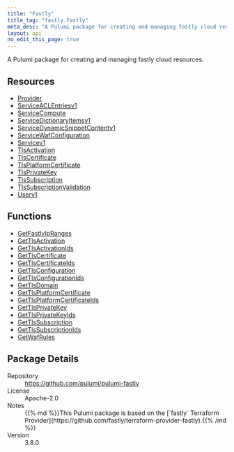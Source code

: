 ```yaml
---
title: "Fastly"
title_tag: "fastly.Fastly"
meta_desc: "A Pulumi package for creating and managing fastly cloud resources."
layout: api
no_edit_this_page: true
---
```


<!-- WARNING: this file was generated by Pulumi Docs Generator. -->
<!-- Do not edit by hand unless you're certain you know what you are doing! -->

A Pulumi package for creating and managing fastly cloud resources.

<h2 id="resources">Resources</h2>
<ul class="api">
    <li><a href="provider" title="Provider"><span class="api-symbol api-symbol--resource"></span>Provider</a></li>
    <li><a href="serviceaclentriesv1" title="ServiceACLEntriesv1"><span class="api-symbol api-symbol--resource"></span>ServiceACLEntriesv1</a></li>
    <li><a href="servicecompute" title="ServiceCompute"><span class="api-symbol api-symbol--resource"></span>ServiceCompute</a></li>
    <li><a href="servicedictionaryitemsv1" title="ServiceDictionaryItemsv1"><span class="api-symbol api-symbol--resource"></span>ServiceDictionaryItemsv1</a></li>
    <li><a href="servicedynamicsnippetcontentv1" title="ServiceDynamicSnippetContentv1"><span class="api-symbol api-symbol--resource"></span>ServiceDynamicSnippetContentv1</a></li>
    <li><a href="servicewafconfiguration" title="ServiceWafConfiguration"><span class="api-symbol api-symbol--resource"></span>ServiceWafConfiguration</a></li>
    <li><a href="servicev1" title="Servicev1"><span class="api-symbol api-symbol--resource"></span>Servicev1</a></li>
    <li><a href="tlsactivation" title="TlsActivation"><span class="api-symbol api-symbol--resource"></span>TlsActivation</a></li>
    <li><a href="tlscertificate" title="TlsCertificate"><span class="api-symbol api-symbol--resource"></span>TlsCertificate</a></li>
    <li><a href="tlsplatformcertificate" title="TlsPlatformCertificate"><span class="api-symbol api-symbol--resource"></span>TlsPlatformCertificate</a></li>
    <li><a href="tlsprivatekey" title="TlsPrivateKey"><span class="api-symbol api-symbol--resource"></span>TlsPrivateKey</a></li>
    <li><a href="tlssubscription" title="TlsSubscription"><span class="api-symbol api-symbol--resource"></span>TlsSubscription</a></li>
    <li><a href="tlssubscriptionvalidation" title="TlsSubscriptionValidation"><span class="api-symbol api-symbol--resource"></span>TlsSubscriptionValidation</a></li>
    <li><a href="userv1" title="Userv1"><span class="api-symbol api-symbol--resource"></span>Userv1</a></li>
</ul>

<h2 id="functions">Functions</h2>
<ul class="api">
    <li><a href="getfastlyipranges" title="GetFastlyIpRanges"><span class="api-symbol api-symbol--function"></span>GetFastlyIpRanges</a></li>
    <li><a href="gettlsactivation" title="GetTlsActivation"><span class="api-symbol api-symbol--function"></span>GetTlsActivation</a></li>
    <li><a href="gettlsactivationids" title="GetTlsActivationIds"><span class="api-symbol api-symbol--function"></span>GetTlsActivationIds</a></li>
    <li><a href="gettlscertificate" title="GetTlsCertificate"><span class="api-symbol api-symbol--function"></span>GetTlsCertificate</a></li>
    <li><a href="gettlscertificateids" title="GetTlsCertificateIds"><span class="api-symbol api-symbol--function"></span>GetTlsCertificateIds</a></li>
    <li><a href="gettlsconfiguration" title="GetTlsConfiguration"><span class="api-symbol api-symbol--function"></span>GetTlsConfiguration</a></li>
    <li><a href="gettlsconfigurationids" title="GetTlsConfigurationIds"><span class="api-symbol api-symbol--function"></span>GetTlsConfigurationIds</a></li>
    <li><a href="gettlsdomain" title="GetTlsDomain"><span class="api-symbol api-symbol--function"></span>GetTlsDomain</a></li>
    <li><a href="gettlsplatformcertificate" title="GetTlsPlatformCertificate"><span class="api-symbol api-symbol--function"></span>GetTlsPlatformCertificate</a></li>
    <li><a href="gettlsplatformcertificateids" title="GetTlsPlatformCertificateIds"><span class="api-symbol api-symbol--function"></span>GetTlsPlatformCertificateIds</a></li>
    <li><a href="gettlsprivatekey" title="GetTlsPrivateKey"><span class="api-symbol api-symbol--function"></span>GetTlsPrivateKey</a></li>
    <li><a href="gettlsprivatekeyids" title="GetTlsPrivateKeyIds"><span class="api-symbol api-symbol--function"></span>GetTlsPrivateKeyIds</a></li>
    <li><a href="gettlssubscription" title="GetTlsSubscription"><span class="api-symbol api-symbol--function"></span>GetTlsSubscription</a></li>
    <li><a href="gettlssubscriptionids" title="GetTlsSubscriptionIds"><span class="api-symbol api-symbol--function"></span>GetTlsSubscriptionIds</a></li>
    <li><a href="getwafrules" title="GetWafRules"><span class="api-symbol api-symbol--function"></span>GetWafRules</a></li>
</ul>

<h2 id="package-details">Package Details</h2>
<dl class="package-details">
	<dt>Repository</dt>
	<dd><a href="https://github.com/pulumi/pulumi-fastly">https://github.com/pulumi/pulumi-fastly</a></dd>
	<dt>License</dt>
	<dd>Apache-2.0</dd>
	<dt>Notes</dt>
	<dd>{{% md %}}This Pulumi package is based on the [`fastly` Terraform Provider](https://github.com/fastly/terraform-provider-fastly).{{% /md %}}</dd>
	<dt>Version</dt>
	<dd>3.8.0</dd>
</dl>

